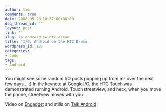 ```yaml
---
author: tim
comments: true
date: 2008-05-28 18:37:00+00:00
dsq_thread_id: ''
layout: post
link: ''
slug: io-android-on-htc-dream
title: 'I/O: Android on the HTC Dream'
wordpress_id: 126
categories:
- Code
tags:
- Android
---
```


You might see some random I/O posts popping up from me over the next few
days... ;) In the keynote at Google I/O, the HTC Touch was demonstrated
running Android. Touch streetview, and heck, when you move the phone,
streetview moves with you!  
  
Video on [Engadget](http://www.engadgetmobile.com/2008/05/28/google-demos-the-htc-dream-at-i-o-conference/) and stills on [Talk
Android](http://www.talkandroid.com/101-google-io-opening-android-keynote/)